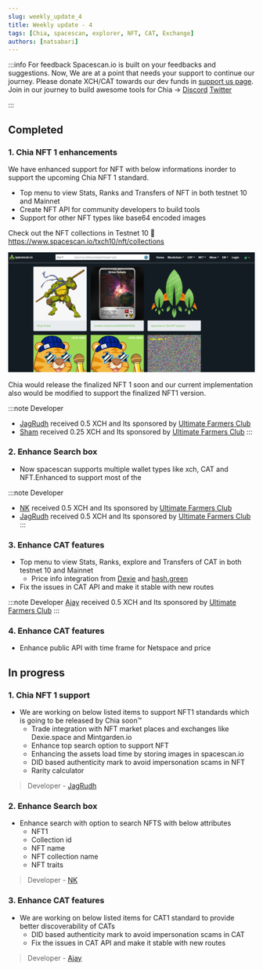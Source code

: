 ```yaml
---
slug: weekly_update_4
title: Weekly update - 4
tags: [Chia, spacescan, explorer, NFT, CAT, Exchange]
authors: [natsabari]
---
```

:::info For feedback
Spacescan.io is built on your feedbacks and suggestions. Now, We are at a point that needs your support to continue our journey. Please donate XCH/CAT towards our dev funds in [support us page](https://www.spacescan.io/xch/support-us).   Join in our journey to build awesome tools for Chia ->
[Discord](https://discord.gg/Bb4sj3Bg9P)  [Twitter](https://twitter.com/spacescan_io)

:::
## Completed
### 1. Chia NFT 1 enhancements
We have enhanced support for NFT with below informations inorder to support the upcoming Chia NFT 1 standard.
- Top menu to view Stats, Ranks and Transfers of NFT in both testnet 10 and Mainnet
- Create NFT API for community developers to build tools
- Support for other NFT types like base64 encoded images


Check out the NFT collections in Testnet 10 :link: https://www.spacescan.io/txch10/nft/collections

![properties](./nft_collections.png)

Chia would release the finalized NFT 1 soon and our current implementation also would be modified to support the finalized NFT1 version.

:::note Developer
- [JagRudh](https://twitter.com/JagRudhChia) received 0.5 XCH and Its sponsored by [Ultimate Farmers Club](https://twitter.com/TheHonestFarm)
- [Sham](https://twitter.com/shamhiruthik) received 0.25 XCH and Its sponsored by [Ultimate Farmers Club](https://twitter.com/TheHonestFarm)
:::


### 2. Enhance Search box
- Now spacescan supports multiple wallet types like xch, CAT and NFT.Enhanced to support most of the 

:::note Developer
- [NK](https://twitter.com/nandhakumar1033) received 0.5 XCH and Its sponsored by [Ultimate Farmers Club](https://twitter.com/TheHonestFarm)
- [JagRudh](https://twitter.com/JagRudhChia) received 0.5 XCH and Its sponsored by [Ultimate Farmers Club](https://twitter.com/TheHonestFarm)
:::

### 3. Enhance CAT features
- Top menu to view Stats, Ranks, explore and Transfers of CAT in both testnet 10 and Mainnet
    - Price info integration from [Dexie](https://dexie.space/markets) and [hash.green](https://hash.green/dex/XCH-USDS)
- Fix the issues in CAT API and make it stable with new routes

:::note Developer
 [Ajay](https://twitter.com/JagRudhChia) received 0.5 XCH and Its sponsored by [Ultimate Farmers Club](https://twitter.com/TheHonestFarm)
:::
### 4. Enhance CAT features
- Enhance public API with time frame for Netspace and price

## In progress
### 1. Chia NFT 1 support
- We are working on below listed items to support NFT1 standards which is going to be released by Chia soon™
    - Trade integration with NFT market places and exchanges like Dexie.space and Mintgarden.io
    - Enhance top search option to support NFT
    - Enhancing the assets load time by storing images in spacescan.io
    - DID based authenticity mark to avoid impersonation scams in NFT
    - Rarity calculator 

> Developer - [JagRudh](https://twitter.com/JagRudhChia)

### 2. Enhance Search box
- Enhance search with option to search NFTS with below attributes
    - NFT1
    - Collection id
    - NFT name
    - NFT collection  name
    - NFT traits

> Developer - [NK](https://twitter.com/nandhakumar1033)

### 3. Enhance CAT features
- We are working on below listed items for CAT1 standard to provide better discoverability of CATs
    - DID based authenticity mark to avoid impersonation scams in CAT
    - Fix the issues in CAT API and make it stable with new routes

> Developer - [Ajay](https://twitter.com/JagRudhChia)
